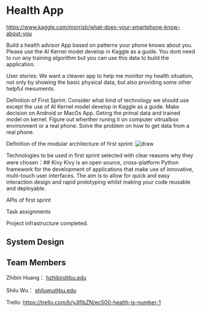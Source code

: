 # Health App



https://www.kaggle.com/morrisb/what-does-your-smartphone-know-about-you


Build a health advisor App based on patterns your phone knows about you.  Please use the AI Kernel model develop in Kaggle as a guide.  You dont need to run any training algorithm but you can use this data to build the application.



User stories: 
We want a cleaver app to help me monitor my health situation, not only by showing the basic physical data, but also providing some other helpful mesuments.


Definition of First Sprint: 
Consider what kind of technology we should use except the use of AI Kernel model develop in Kaggle as a guide. Make decision on Android or MacOs App. Geting the primal data and trained model on kernel. Figure out wherther runing it on computer vitrualbox environment or a real phone. Solve the problem on how to get data from a real phone.

Definition of the modular architecture of first sprint:
![draw](https://user-images.githubusercontent.com/43126280/54558538-64677500-4994-11e9-80a4-03c2d716ee34.jpeg)


Technologies to be used in first sprint selected with clear reasons why they were chosen：## Kivy
Kivy is an open source, cross-platform Python framework for the development of applications that make use of innovative, multi-touch user interfaces. The aim is to allow for quick and easy interaction design and rapid prototyping whilst making your code reusable and deployable.



APIs of first sprint

Task assignments

Project infrastructure completed.
## System Design

## Team  Members
Zhibin Huang： hzhibin@bu.edu

Shilu Wu： shiluwu@bu.edu

Trello: https://trello.com/b/yJlflbZN/ec500-health-is-number-1
